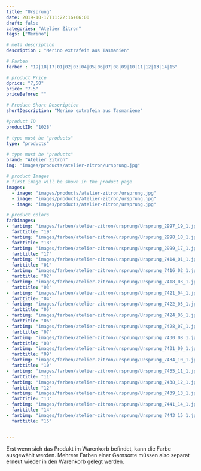 ```yaml
---
title: "Ursprung"
date: 2019-10-17T11:22:16+06:00
draft: false
categories: "Atelier Zitron"
tags: ["Merino"]	

# meta description
description : "Merino extrafein aus Tasmanien"

# Farben
farben : "19|18|17|01|02|03|04|05|06|07|08|09|10|11|12|13|14|15"

# product Price
dprice: "7,50"
price: "7.5"
priceBefore: ""

# Product Short Description
shortDescription: "Merino extrafein aus Tasmaniene"

#product ID
productID: "1028"

# type must be "products"
type: "products"

# type must be "products"
brand: "Atelier Zitron"
img: "images/products/atelier-zitron/ursprung.jpg"   

# product Images
# first image will be shown in the product page
images:
  - image: "images/products/atelier-zitron/ursprung.jpg"
  - image: "images/products/atelier-zitron/ursprung.jpg"
  - image: "images/products/atelier-zitron/ursprung.jpg"

# product colors
farbimages:
- farbimg: "images/farben/atelier-zitron/ursprung/Ursprung_2997_19_1.jpg"	
  farbtitle: "19"
- farbimg: "images/farben/atelier-zitron/ursprung/Ursprung_2998_18_1.jpg"	
  farbtitle: "18"
- farbimg: "images/farben/atelier-zitron/ursprung/Ursprung_2999_17_1.jpg"	
  farbtitle: "17"
- farbimg: "images/farben/atelier-zitron/ursprung/Ursprung_7414_01_1.jpg"	
  farbtitle: "01"
- farbimg: "images/farben/atelier-zitron/ursprung/Ursprung_7416_02_1.jpg"	
  farbtitle: "02"
- farbimg: "images/farben/atelier-zitron/ursprung/Ursprung_7418_03_1.jpg"	
  farbtitle: "03"
- farbimg: "images/farben/atelier-zitron/ursprung/Ursprung_7421_04_1.jpg"	
  farbtitle: "04"
- farbimg: "images/farben/atelier-zitron/ursprung/Ursprung_7422_05_1.jpg"	
  farbtitle: "05"
- farbimg: "images/farben/atelier-zitron/ursprung/Ursprung_7424_06_1.jpg"	
  farbtitle: "06"
- farbimg: "images/farben/atelier-zitron/ursprung/Ursprung_7428_07_1.jpg"	
  farbtitle: "07"
- farbimg: "images/farben/atelier-zitron/ursprung/Ursprung_7430_08_1.jpg"	
  farbtitle: "08"
- farbimg: "images/farben/atelier-zitron/ursprung/Ursprung_7431_09_1.jpg"	
  farbtitle: "09"
- farbimg: "images/farben/atelier-zitron/ursprung/Ursprung_7434_10_1.jpg"	
  farbtitle: "10"
- farbimg: "images/farben/atelier-zitron/ursprung/Ursprung_7435_11_1.jpg"	
  farbtitle: "11"
- farbimg: "images/farben/atelier-zitron/ursprung/Ursprung_7438_12_1.jpg"	
  farbtitle: "12"
- farbimg: "images/farben/atelier-zitron/ursprung/Ursprung_7439_13_1.jpg"	
  farbtitle: "13"
- farbimg: "images/farben/atelier-zitron/ursprung/Ursprung_7441_14_1.jpg"	
  farbtitle: "14"
- farbimg: "images/farben/atelier-zitron/ursprung/Ursprung_7443_15_1.jpg"	
  farbtitle: "15"


---
```


Erst wenn sich das Produkt im Warenkorb befindet, kann die Farbe ausgewählt werden.
Mehrere Farben einer Garnsorte müssen also separat erneut wieder in den Warenkorb gelegt werden.

